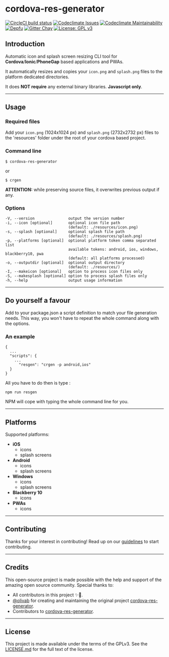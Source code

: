 # cordova-res-generator
[![CircleCI build status](https://img.shields.io/circleci/build/github/sebinbenjamin/cordova-res-generator.svg)](https://circleci.com/gh/sebinbenjamin/cordova-res-generator)
[![Codeclimate Issues](https://img.shields.io/codeclimate/issues/sebinbenjamin/cordova-res-generator.svg)](https://codeclimate.com/github/sebinbenjamin/cordova-res-generator/issues)
[![Codeclimate Maintainability](https://img.shields.io/codeclimate/maintainability-percentage/sebinbenjamin/cordova-res-generator.svg)](https://codeclimate.com/github/sebinbenjamin/cordova-res-generator/maintainability)
[![Depfu](https://badges.depfu.com/badges/e26d90ff99e9d1681c0e0029b003cb9f/overview.svg)](https://depfu.com/github/sebinbenjamin/cordova-res-generator?project_id=8520)
[![Gitter Chay](https://img.shields.io/gitter/room/sebinbenjamin/cordova-res-generator.svg?color=blue)](https://gitter.im/cordova-res-generator/community)
[![License: GPL v3](https://img.shields.io/badge/License-GPL%20v3-blue.svg)](https://www.gnu.org/licenses/gpl-3.0)

## Introduction

Automatic icon and splash screen resizing CLI tool for **Cordova**/**Ionic**/**PhoneGap** based applications and PWAs.

It automatically resizes and copies your ```icon.png``` and ```splash.png``` files to the platform dedicated directories.

It does **NOT require** any external binary libraries. **Javascript only**.

---
<!-- ## Installation

    $ npm install cordova-res-generator -g
--- -->

## Usage
### Required files

Add your ```icon.png``` (1024x1024 px) and ```splash.png``` (2732x2732 px) files to the 'resources' folder under the root of your cordova based project.

### Command line

    $ cordova-res-generator

or

    $ crgen

**ATTENTION:** while preserving source files, it overwrites previous output if any.

### Options

    -V, --version               output the version number
    -i, --icon [optional]       optional icon file path
                                (default: ./resources/icon.png)
    -s, --splash [optional]     optional splash file path
                                (default: ./resources/splash.png)
    -p, --platforms [optional]  optional platform token comma separated list
                                available tokens: android, ios, windows, blackberry10, pwa
                                (default: all platforms processed)
    -o, --outputdir [optional]  optional output directory
                                (default: ./resources/)
    -I, --makeicon [optional]   option to process icon files only
    -S, --makesplash [optional] option to process splash files only
    -h, --help                  output usage information

---

## Do yourself a favour

Add to your package.json a script definition to match your file generation needs.
This way, you won't have to repeat the whole command along with the options.

### An example

    {
      ...
      "scripts": {
        ...
          "resgen": "crgen -p android,ios"
      }
    }

All you have to do then is type :

    npm run resgen

NPM will cope with typing the whole command line for you.

---

## Platforms

Supported platforms:

- **iOS**
  - icons
  - splash screens
- **Android**
  - icons
  - splash screens
- **Windows**
  - icons
  - splash screens
- **Blackberry 10**
  - icons
- **PWAs**
  - icons

---

## Contributing
Thanks for your interest in contributing! 
Read up on our [guidelines](https://github.com/sebinbenjamin/cordova-res-generator/blob/master/CONTRIBUTING.md) to start contributing.

---

## Credits
This open-source project is made possible with the help and support of the amazing open source community. Special thanks to:

* All contributors in this project ✨💚.
* [@olivab][1] for creating and maintaining the original project [cordova-res-generator][2].
* Contributors to [cordova-res-generator][2].

[1]:[https://github.com/olivab]
[2]:[https://github.com/olivab/cordova-res-generator]

---

## License

This project is made available under the terms of the GPLv3.
See the [LICENSE.md][license] for the full text of the license.

[license]:[https://github.com/sebinbenjamin/cordova-res-generator/blob/master/LICENSE]
